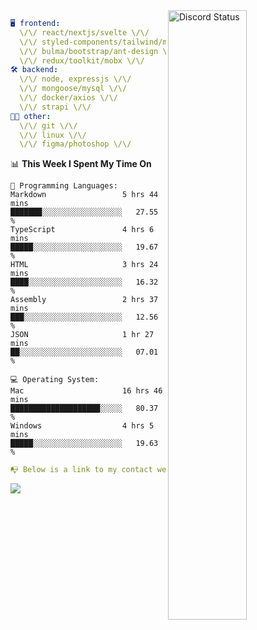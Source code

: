 
<a href="https://discord.com/users/279302975371870218" target="_blank">
    <img width="50%" align="right" alt="Discord Status" src="https://lanyard.cnrad.dev/api/279302975371870218?bg=161B22&borderRadius=5px%205px%200%200&hideTimestamp=true&idleMessage=Just%20chillin%27%20at%20the%20moment&animated=true">
</a>

```yaml
🖥️ frontend: 
  \/\/ react/nextjs/svelte \/\/
  \/\/ styled-components/tailwind/mui/
  \/\/ bulma/bootstrap/ant-design \/\/
  \/\/ redux/toolkit/mobx \/\/
🛠 backend: 
  \/\/ node, expressjs \/\/
  \/\/ mongoose/mysql \/\/
  \/\/ docker/axios \/\/
  \/\/ strapi \/\/
👨‍💻 other: 
  \/\/ git \/\/ 
  \/\/ linux \/\/
  \/\/ figma/photoshop \/\/
```
<!--START_SECTION:waka-->
📊 **This Week I Spent My Time On** 

```text
💬 Programming Languages: 
Markdown                 5 hrs 44 mins       ███████░░░░░░░░░░░░░░░░░░   27.55 % 
TypeScript               4 hrs 6 mins        █████░░░░░░░░░░░░░░░░░░░░   19.67 % 
HTML                     3 hrs 24 mins       ████░░░░░░░░░░░░░░░░░░░░░   16.32 % 
Assembly                 2 hrs 37 mins       ███░░░░░░░░░░░░░░░░░░░░░░   12.56 % 
JSON                     1 hr 27 mins        ██░░░░░░░░░░░░░░░░░░░░░░░   07.01 % 

💻 Operating System: 
Mac                      16 hrs 46 mins      ████████████████████░░░░░   80.37 % 
Windows                  4 hrs 5 mins        █████░░░░░░░░░░░░░░░░░░░░   19.63 % 
```


<!--END_SECTION:waka-->
```yaml
📭 Below is a link to my contact website 
```
<a href="https://mxns.xyz" target="_black"> <img src="https://img.shields.io/badge/website-161B22?style=for-the-badge&logo=About.me&logoColor=white"></img> <a/>

